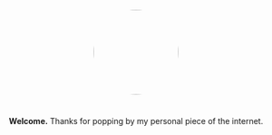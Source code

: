 <div>
  <div style="text-align: center; padding: 12px">
    <img style="border-radius: 100%; height: 150px; width: 150px;" src="/images/photo.jpg"/>
  </div>
  <div style="text-align: center; padding: 12px">
    <p>
      <strong>Welcome.</strong> Thanks for popping by my personal piece of the internet.
    </p>
  </div>
</div>
